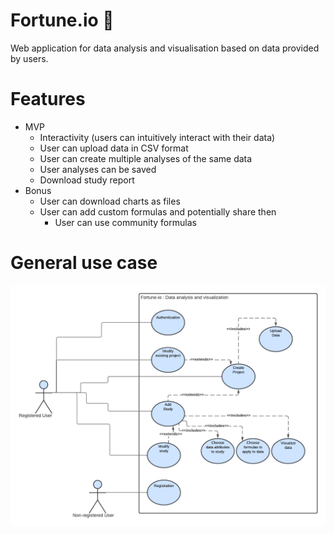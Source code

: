 # Fortune.io 🔮

Web application for data analysis and visualisation based on data provided by users.


# Features
-	MVP
	-	Interactivity (users can intuitively interact with their data)
	-	User can upload data in CSV format
	-	User can create multiple analyses of the same data
	-	User analyses can be saved
	-	Download study report
-	Bonus
	-	User can download charts as files
	-	User can add custom formulas and potentially share then 
		-	User can use community formulas
		
# General use case

![alt General use case](https://github.com/nyx0v/fortune-io/blob/master/general_use_case-fortune.png)
